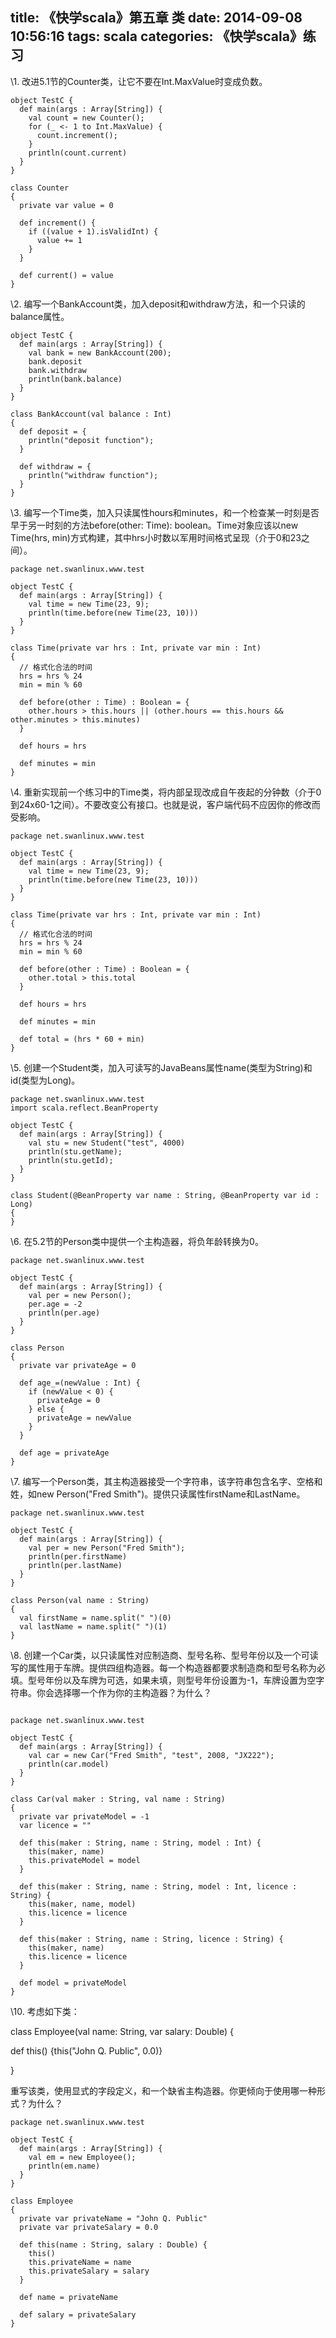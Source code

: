 title: 《快学scala》第五章 类
date: 2014-09-08 10:56:16
tags: scala
categories: 《快学scala》练习
---

\1. 改进5.1节的Counter类，让它不要在Int.MaxValue时变成负数。

```
object TestC {
  def main(args : Array[String]) {
    val count = new Counter();
    for (_ <- 1 to Int.MaxValue) {
      count.increment();
    }
    println(count.current)
  }
}

class Counter
{ 
  private var value = 0
  
  def increment() { 
    if ((value + 1).isValidInt) {
      value += 1
    }
  }
  
  def current() = value
}
```

\2. 编写一个BankAccount类，加入deposit和withdraw方法，和一个只读的balance属性。  

```
object TestC {
  def main(args : Array[String]) {
    val bank = new BankAccount(200);
    bank.deposit
    bank.withdraw
    println(bank.balance)
  }
}

class BankAccount(val balance : Int)
{
  def deposit = {
    println("deposit function");
  }

  def withdraw = {
    println("withdraw function");
  }
}
```

\3. 编写一个Time类，加入只读属性hours和minutes，和一个检查某一时刻是否早于另一时刻的方法before(other: Time): boolean。Time对象应该以new Time(hrs, min)方式构建，其中hrs小时数以军用时间格式呈现（介于0和23之间）。

```
package net.swanlinux.www.test

object TestC {
  def main(args : Array[String]) {
    val time = new Time(23, 9);
    println(time.before(new Time(23, 10)))
  } 
} 

class Time(private var hrs : Int, private var min : Int)
{
  // 格式化合法的时间
  hrs = hrs % 24
  min = min % 60
  
  def before(other : Time) : Boolean = {
    other.hours > this.hours || (other.hours == this.hours && other.minutes > this.minutes)
  } 
  
  def hours = hrs
  
  def minutes = min
} 
```

\4. 重新实现前一个练习中的Time类，将内部呈现改成自午夜起的分钟数（介于0到24x60-1之间）。不要改变公有接口。也就是说，客户端代码不应因你的修改而受影响。 

```
package net.swanlinux.www.test

object TestC {
  def main(args : Array[String]) {
    val time = new Time(23, 9);
    println(time.before(new Time(23, 10)))
  } 
} 

class Time(private var hrs : Int, private var min : Int)
{
  // 格式化合法的时间
  hrs = hrs % 24
  min = min % 60
  
  def before(other : Time) : Boolean = {
    other.total > this.total
  }                     
                        
  def hours = hrs

  def minutes = min

  def total = (hrs * 60 + min)
}
```

\5. 创建一个Student类，加入可读写的JavaBeans属性name(类型为String)和id(类型为Long)。 

```
package net.swanlinux.www.test
import scala.reflect.BeanProperty

object TestC {
  def main(args : Array[String]) {
    val stu = new Student("test", 4000)
    println(stu.getName);
    println(stu.getId);
  }
} 

class Student(@BeanProperty var name : String, @BeanProperty var id : Long)
{
}
```

\6. 在5.2节的Person类中提供一个主构造器，将负年龄转换为0。 

```
package net.swanlinux.www.test

object TestC {
  def main(args : Array[String]) {
    val per = new Person();
    per.age = -2
    println(per.age)
  } 
} 

class Person
{
  private var privateAge = 0

  def age_=(newValue : Int) { 
    if (newValue < 0) {
      privateAge = 0
    } else {
      privateAge = newValue
    }             
  }               
     
  def age = privateAge
} 
```

\7. 编写一个Person类，其主构造器接受一个字符串，该字符串包含名字、空格和姓，如new Person("Fred Smith")。提供只读属性firstName和LastName。 

```
package net.swanlinux.www.test

object TestC {
  def main(args : Array[String]) {
    val per = new Person("Fred Smith");
    println(per.firstName)
    println(per.lastName)
  } 
} 

class Person(val name : String)
{
  val firstName = name.split(" ")(0)
  val lastName = name.split(" ")(1)
} 
```

\8. 创建一个Car类，以只读属性对应制造商、型号名称、型号年份以及一个可读写的属性用于车牌。提供四组构造器。每一个构造器都要求制造商和型号名称为必填。型号年份以及车牌为可选，如果未填，则型号年份设置为-1，车牌设置为空字符串。你会选择哪一个作为你的主构造器？为什么？

```

package net.swanlinux.www.test

object TestC {
  def main(args : Array[String]) {
    val car = new Car("Fred Smith", "test", 2008, "JX222");
    println(car.model)
  } 
} 

class Car(val maker : String, val name : String)
{
  private var privateModel = -1
  var licence = ""
  
  def this(maker : String, name : String, model : Int) {
    this(maker, name)
    this.privateModel = model
  }     
        
  def this(maker : String, name : String, model : Int, licence : String) {
    this(maker, name, model)
    this.licence = licence
  } 
  
  def this(maker : String, name : String, licence : String) {
    this(maker, name)
    this.licence = licence
  } 
  
  def model = privateModel
}
```

\10. 考虑如下类：

class Employee(val name: String, var salary: Double) {

  def this() {this("John Q. Public", 0.0)}

}

重写该类，使用显式的字段定义，和一个缺省主构造器。你更倾向于使用哪一种形式？为什么？

```
package net.swanlinux.www.test

object TestC {
  def main(args : Array[String]) {
    val em = new Employee();
    println(em.name)
  } 
} 

class Employee
{
  private var privateName = "John Q. Public"
  private var privateSalary = 0.0
  
  def this(name : String, salary : Double) {
    this()
    this.privateName = name
    this.privateSalary = salary
  } 
  
  def name = privateName
  
  def salary = privateSalary
}
```
